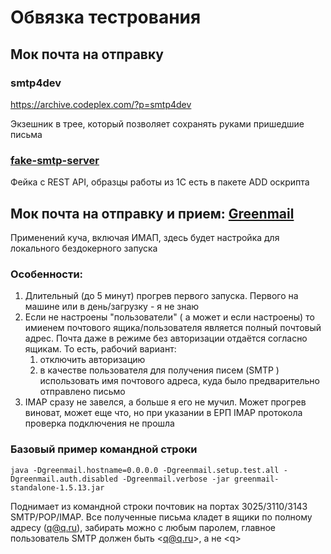 # Обвязка тестрования
## Мок почта на отправку

### smtp4dev
https://archive.codeplex.com/?p=smtp4dev

Экзешник в трее, который позволяет сохранять руками пришедшие письма

### [fake-smtp-server](https://www.npmjs.com/package/fake-smtp-server)

Фейка с REST API, образцы работы из 1С есть в пакете ADD оскрипта

## Мок почта на отправку и прием: [Greenmail](http://www.icegreen.com/greenmail/)
Применений куча, включая ИМАП, здесь будет настройка для локального бездокерного запуска

### Особенности:
1. Длительный (до 5 минут) прогрев первого запуска. Первого на машине или в день/загрузку - я не знаю
2. Если не настроены "пользователи" ( а может и если настроены) то имиенем почтового ящика/пользователя является полный почтовый адрес. Почта даже в режиме без авторизации отдаётся согласно ящикам. То есть, рабочий вариант:
    1. отключить авторизацию
    1. в качестве пользователя для получения писем (SMTP ) использовать имя почтового адреса, куда было предварительно отправлено письмо
1. IMAP сразу не завелся, а больше я его не мучил. Может прогрев виноват, может еще что, но при указании в ЕРП IMAP протокола проверка подключения не прошла

### Базовый пример командной строки 
```
java -Dgreenmail.hostname=0.0.0.0 -Dgreenmail.setup.test.all -Dgreenmail.auth.disabled -Dgreenmail.verbose -jar greenmail-standalone-1.5.13.jar
```
Поднимает из командной строки почтовик на портах 3025/3110/3143 SMTP/POP/IMAP. Все полученные письма кладет в ящики по полному адресу (q@q.ru), забирать можно с любым паролем, главное пользователь SMTP должен быть \<q@q.ru>, а не \<q>
